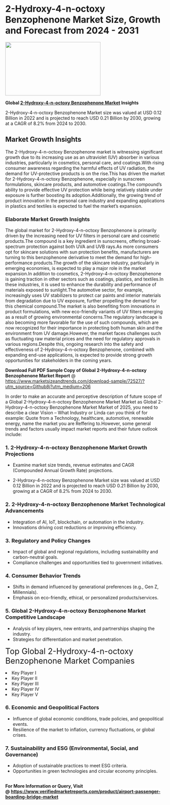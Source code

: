<H1>2-Hydroxy-4-n-octoxy Benzophenone Market Size, Growth and Forecast from 2024 - 2031</H1><img class="aligncenter size-medium wp-image-584254" src="https://thirdeyenews.in/wp-content/uploads/2024/09/Global-Market-Research-300x168.jpeg" alt="" width="300" height="168" /><p><strong>Global&nbsp;<a href="https://www.marketsizeandtrends.com/download-sample/72527/?utm_source=Github8j?utm_medium=206">2-Hydroxy-4-n-octoxy Benzophenone Market</a> Insights</strong></p><p>2-Hydroxy-4-n-octoxy Benzophenone Market size was valued at USD 0.12 Billion in 2022 and is projected to reach USD 0.21 Billion by 2030, growing at a CAGR of 8.2% from 2024 to 2030.</p><p><h2>Market Growth Insights</h2> The 2-Hydroxy-4-n-octoxy Benzophenone market is witnessing significant growth due to its increasing use as an ultraviolet (UV) absorber in various industries, particularly in cosmetics, personal care, and coatings.With rising consumer awareness regarding the harmful effects of UV radiation, the demand for UV-protective products is on the rise.This has driven the market for 2-Hydroxy-4-n-octoxy Benzophenone, especially in sunscreen formulations, skincare products, and automotive coatings.The compound’s ability to provide effective UV protection while being relatively stable under exposure is further boosting its adoption.Additionally, the growing trend of product innovation in the personal care industry and expanding applications in plastics and textiles is expected to fuel the market’s expansion. <h3>Elaborate Market Growth Insights</h3> The global market for 2-Hydroxy-4-n-octoxy Benzophenone is primarily driven by the increasing need for UV filters in personal care and cosmetic products.The compound is a key ingredient in sunscreens, offering broad-spectrum protection against both UVA and UVB rays.As more consumers opt for skincare solutions with sun protection benefits, manufacturers are turning to this benzophenone derivative to meet the demand for high-performance products.The growth of the skincare industry, particularly in emerging economies, is expected to play a major role in the market expansion.In addition to cosmetics, 2-Hydroxy-4-n-octoxy Benzophenone is gaining traction in other sectors such as coatings, plastics, and textiles.In these industries, it is used to enhance the durability and performance of materials exposed to sunlight.The automotive sector, for example, increasingly uses UV stabilizers to protect car paints and interior materials from degradation due to UV exposure, further propelling the demand for this chemical compound.The market is also benefiting from innovations in product formulations, with new eco-friendly variants of UV filters emerging as a result of growing environmental concerns.The regulatory landscape is also becoming more favorable for the use of such compounds, which are now recognized for their importance in protecting both human skin and the environment from UV damage.However, the market faces challenges such as fluctuating raw material prices and the need for regulatory approvals in various regions.Despite this, ongoing research into the safety and effectiveness of 2-Hydroxy-4-n-octoxy Benzophenone, combined with expanding end-use applications, is expected to provide strong growth opportunities for stakeholders in the coming years.</p><p><span class=""><strong>Download Full PDF Sample Copy of Global 2-Hydroxy-4-n-octoxy Benzophenone Market Report</strong> @ <a href="https://www.marketsizeandtrends.com/download-sample/72527/?utm_source=Github8j?utm_medium=206" target="_blank">https://www.marketsizeandtrends.com/download-sample/72527/?utm_source=Github8j?utm_medium=206</a></span></p><p>In order to make an accurate and perceptive description of future scope of a Global&nbsp;2-Hydroxy-4-n-octoxy Benzophenone Market Market as Global&nbsp;2-Hydroxy-4-n-octoxy Benzophenone Market Market of 2025, you need to describe a clear Vision &ndash; What Industry or Linda can you think of for example: Quote from a Technology, healthcare, automotive, renewable energy, name the market you are Reffering to.However, some general trends and factors usually impact market reports and their future outlook include:</p><h3>1.&nbsp;<strong>2-Hydroxy-4-n-octoxy Benzophenone Market Growth Projections</strong></h3><ul><li>Examine market size trends, revenue estimates and CAGR (Compounded Annual Growth Rate) projections.</li><li><p>2-Hydroxy-4-n-octoxy Benzophenone Market size was valued at USD 0.12 Billion in 2022 and is projected to reach USD 0.21 Billion by 2030, growing at a CAGR of 8.2% from 2024 to 2030.</p></li></ul><h3>2.&nbsp;<strong>2-Hydroxy-4-n-octoxy Benzophenone Market Technological Advancements</strong></h3><ul><li>Integration of AI, IoT, blockchain, or automation in the industry.</li><li>Innovations driving cost reductions or improving efficiency.</li></ul><h3>3.&nbsp;<strong>Regulatory and Policy Changes</strong></h3><ul><li>Impact of global and regional regulations, including sustainability and carbon-neutral goals.</li><li>Compliance challenges and opportunities tied to government initiatives.</li></ul><h3>4.&nbsp;<strong>Consumer Behavior Trends</strong></h3><ul><li>Shifts in demand influenced by generational preferences (e.g., Gen Z, Millennials).</li><li>Emphasis on eco-friendly, ethical, or personalized products/services.</li></ul><h3>5.&nbsp;<strong>Global 2-Hydroxy-4-n-octoxy Benzophenone Market Competitive Landscape</strong></h3><ul><li>Analysis of key players, new entrants, and partnerships shaping the industry.</li><li>Strategies for differentiation and market penetration.</li></ul><p data-pm-slice="1 1 []"><span style="color: inherit; font-family: inherit; font-size: 25px;">Top Global 2-Hydroxy-4-n-octoxy Benzophenone Market Companies</span></p><div class="" data-test-id=""><p><li>Key Player I</li><li> Key Player II</li><li> Key Player III</li><li> Key Player IV</li><li> Key Player V</li></p></div><h3>6.&nbsp;<strong>Economic and Geopolitical Factors</strong></h3><ul><li>Influence of global economic conditions, trade policies, and geopolitical events.</li><li>Resilience of the market to inflation, currency fluctuations, or global crises.</li></ul><h3>7.&nbsp;<strong>Sustainability and ESG (Environmental, Social, and Governance)</strong></h3><ul><li>Adoption of sustainable practices to meet ESG criteria.</li><li>Opportunities in green technologies and circular economy principles.</li></ul><h2><strong style="font-size: 14px;">For More Information or Query, Visit @&nbsp;</strong><a style="background-color: #ffffff; font-size: 14px;" href="https://www.marketsizeandtrends.com/report/2-hydroxy-4-n-octoxy-benzophenone-market/" target="_blank">https://www.verifiedmarketreports.com/product/airport-passenger-boarding-bridge-market</a></h2>